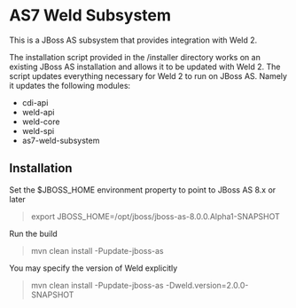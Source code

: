 AS7 Weld Subsystem
==================

This is a JBoss AS subsystem that provides integration with Weld 2.

The installation script provided in the /installer directory works on an existing JBoss AS installation
and allows it to be updated with Weld 2. The script updates everything necessary for Weld 2 to run on JBoss AS.
Namely it updates the following modules: 
* cdi-api
* weld-api
* weld-core
* weld-spi
* as7-weld-subsystem

Installation
------------

Set the $JBOSS_HOME environment property to point to JBoss AS 8.x or later

> export JBOSS_HOME=/opt/jboss/jboss-as-8.0.0.Alpha1-SNAPSHOT

Run the build

> mvn clean install -Pupdate-jboss-as

You may specify the version of Weld explicitly

> mvn clean install -Pupdate-jboss-as -Dweld.version=2.0.0-SNAPSHOT

